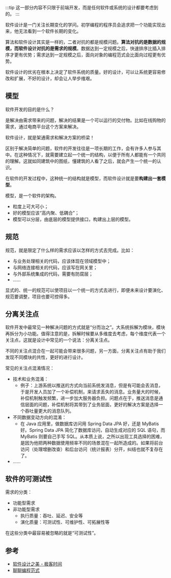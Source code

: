 :::tip
这一部分内容不只限于前端开发，而是任何软件或系统的设计都要考虑到的。
:::

软件设计是一门关注长期变化的学问。初学编程的程序员会追求把一个功能实现出来，他无法看到一个软件长期的变化。

算法和软件设计其实是一样的，二者对抗的都是规模问题。**算法对抗的是数据的规模，而软件设计对抗的是需求的规模**。数据达到一定规模之后，快速排序比插入排序才更有优势；需求达到一定规模之后，面向对象的编程范式会比面向过程更有优势。

软件设计的优劣在根本上决定了软件系统的质量。好的设计，可以让系统更容易修改和扩展，不好的设计，却会让人举步维艰。

## 模型

软件开发的目的是什么？

是解决由需求带来的问题，解决的结果是一个可以运行的交付物。比如在线购物的需求，通过电商平台这个方案来解决。

软件设计，就是架通需求和解决方案的桥梁！

区别于解决简单的问题，软件的开发往往是一项长期的工作，会有许多人参与其中。在这种情况下，就需要建立起一个统一的结构，以便于所有人都能有一个共同的理解。这就如同建筑中的图纸，懂建筑的人看了之后，就会产生一个统一的认识。

在软件的开发过程中，这种统一的结构就是模型，而软件设计就是要**构建出一套模型**。

模型，是一个软件的架构。

- 粒度上可大可小；
- 好的模型应该“高内聚、低耦合”；
- 模型可以分层，由底层的模型提供接口，构建出上层的模型。

## 规范

规范，就是限定了什么样的需求应该以怎样的方式去完成。比如：

- 与业务处理相关的代码，应该体现在领域模型中；
- 与网络连接相关的代码，应该写在网关里；
- 与外部系统集成的代码，需要有防腐层；
- ......

显式的、统一的规范可以使项目以一个统一的方式去进行，即便未来设计要演化、规范要调整，项目也要可控得多。

## 分离关注点

软件开发中最常见一种解决问题的方式就是“分而治之”。大系统拆解为模块，模块再拆分为小功能。值得注意的是，拆解时候要从多维度去考虑，每个维度代表一个关注点，这就是设计中常见的一个说法：分离关注点。

不同的关注点混合在一起可能会带来很多问题，另一方面，分离关注点有助于我们发现不同模块的共性，更好的进行设计。

常见的关注点混淆情况：

- 技术和业务混淆：
  - 例子：上游系统以推送的方式向当前系统发消息，但是有可能会丢消息，于是开发人员加了一个补偿机制，来请求丢失的消息。业务量大的时候，补偿机制触发频繁，进一步加大服务器负担。问题点在于，推送消息是通信层面的问题，补偿机制将其带到了业务层面，更好的解决方案是选择一个吞吐量更大的消息队列。
- 不同数据变动方向的混淆：
  - 在 Java 应用里，做数据库访问用 Spring Data JPA 好，还是 MyBatis 好。Spring Data JPA 简化了数据库访问，自动生成对应的 SQL 语句，而 MyBatis 则要自己手写 SQL。从本质上说，之所以出现工具选择的困难，是因为他把两种数据使用频率不同的场景混在一起所造成的。如果将前台访问（处理增删改查）和后台访问（统计报表）分开，纠结也就不复存在了。
- ......

## 软件的可测试性

需求的分类：

- 功能型需求
- 非功能型需求
  - 执行质量：吞吐、延迟、安全等
  - 演化质量：可测试性、可维护性、可拓展性等

在这些分类中最容易被忽略的就是“可测试性”。

## 参考

- [软件设计之美 - 极客时间](https://time.geekbang.org/column/intro/100052601)
- [聊聊编程范式](https://zhuanlan.zhihu.com/p/354528902)